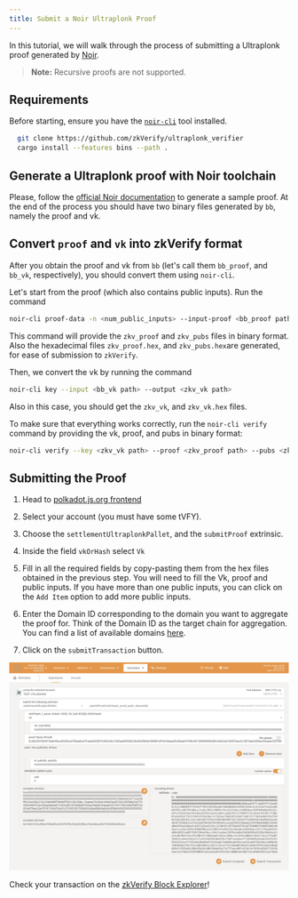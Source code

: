 ```yaml
---
title: Submit a Noir Ultraplonk Proof
---
```


In this tutorial, we will walk through the process of submitting a Ultraplonk proof generated by [Noir](https://noir-lang.org/docs).

> **Note:** Recursive proofs are not supported.

## Requirements

Before starting, ensure you have the [`noir-cli`](https://github.com/zkVerify/ultraplonk_verifier/tree/main/src/bin/noir_cli) tool installed.

  ```bash
    git clone https://github.com/zkVerify/ultraplonk_verifier
    cargo install --features bins --path .
  ```

## Generate a Ultraplonk proof with Noir toolchain

Please, follow the [official Noir documentation](https://noir-lang.org/docs/getting_started/quick_start) to generate a sample proof. At the end of the process you should have two binary files generated by `bb`, namely the proof and vk.

## Convert `proof` and `vk` into zkVerify format
After you obtain the proof and vk from `bb` (let's call them `bb_proof`, and `bb_vk`, respectively), you should convert them using `noir-cli`.

Let's start from the proof (which also contains public inputs). Run the command

```bash
noir-cli proof-data -n <num_public_inputs> --input-proof <bb_proof path> --output-proof <zkv_proof path> --output-pubs <zkv_pubs path>
```

This command will provide the `zkv_proof` and `zkv_pubs` files in binary format. Also the hexadecimal files `zkv_proof.hex`, and `zkv_pubs.hex`are generated, for ease of submission to `zkVerify`.

Then, we convert the vk by running the command

```bash
noir-cli key --input <bb_vk path> --output <zkv_vk path>
```

Also in this case, you should get the `zkv_vk`, and `zkv_vk.hex` files.

To make sure that everything works correctly, run the `noir-cli verify` command by providing the vk, proof, and pubs in binary format:

```bash
noir-cli verify --key <zkv_vk path> --proof <zkv_proof path> --pubs <zkv_pubs path>
```

## Submitting the Proof

1. Head to [polkadot.js.org frontend](https://polkadot.js.org/apps/?rpc=wss%3A%2F%2Ftestnet-rpc.zkverify.io#/extrinsics)
2. Select your account (you must have some tVFY).
3. Choose the `settlementUltraplonkPallet`, and the `submitProof` extrinsic.
4. Inside the field `vkOrHash` select `Vk`
5. Fill in all the required fields by copy-pasting them from the hex files obtained in the previous step. You will need to fill the Vk, proof and public inputs. If you have more than one public inputs, you can click on the `Add Item` option to add more public inputs.
6. Enter the Domain ID corresponding to the domain you want to aggregate the proof for. Think of the Domain ID as the target chain for aggregation. You can find a list of available domains [here](../../overview/04-proof-aggregation/05-domain-management.md).

7. Click on the `submitTransaction` button.


![Submit Proof](./img/ultraplonk-proof.png)

Check your transaction on the [zkVerify Block Explorer](https://zkverify-testnet.subscan.io/)!

